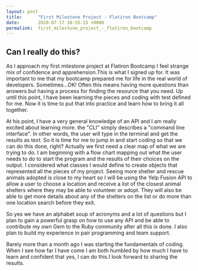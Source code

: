 ```yaml
---
layout: post
title:      "First Milestone Project - Flatiron Bootcamp"
date:       2020-07-17 20:55:15 +0000
permalink:  first_milestone_project_-_flatiron_bootcamp
---
```


## Can I really do this? 

As I approach my first milestone project at Flatiron Bootcamp I feel strange mix of confidence and apprehension.This is what I signed up for. It was important to me that my bootcamp prepared me for life in the real world of developers. Sometimes...OK! Often this means having more questions than answers but having a process for finding the resource that you need. Up until this point, I have been learning the pieces and coding with test defined for me. Now it is time to put that into practice and learn how to bring it all together.

At his point, I have a very general knowledge of an API and I am really excited about learning more. the "CLI" simply describes a "command line interface". In other words, the user will type in the terminal and get the results as text. 
So it is time for me to jump in and start coding so that we can do this done, right? Actually we first need a clear map of what we are trying to do. I am beginning with a flow chart mapping out what the user needs to do to start the program and the results of their choices on the output. I considered what classes I would define to create objects that represented all the pieces of my project. Seeing more shelter and rescue animals adopted is close to my heart so I will be using the Yelp Fusion API to allow a user to choose a location and receive a list of the closest animal shelters where they may be able to volunteer or adopt. They will also be able to get more details about any of the shelters on the list or do more than one location search before they exit.

So yes we have an alphabet soup of acronyms and a lot of questions but I plan to gain a powerful grasp on how to use any API and be able to contribute my own Gem to the Ruby community after all this is done. I also plan to build my experience in pair programming and team support. 

Barely more than a month ago I was starting the fundamentals of coding. When I see how far I have come I am both humbled by how much I have to learn and confident that yes, I can do this.I look forward to sharing the results.





